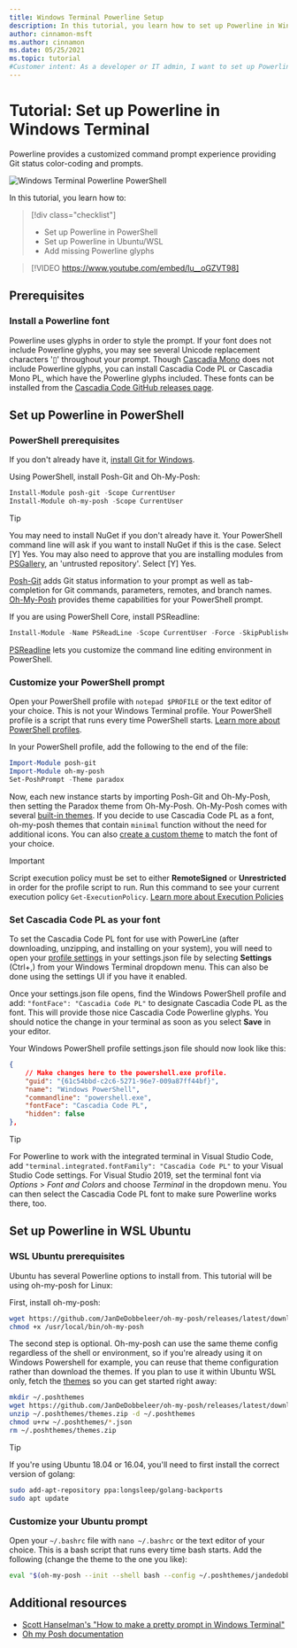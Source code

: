 ```yaml
---
title: Windows Terminal Powerline Setup
description: In this tutorial, you learn how to set up Powerline in Windows Terminal.
author: cinnamon-msft
ms.author: cinnamon
ms.date: 05/25/2021
ms.topic: tutorial
#Customer intent: As a developer or IT admin, I want to set up Powerline in my Windows Terminal so that I can have a customized command line experience.
---
```


# Tutorial: Set up Powerline in Windows Terminal

Powerline provides a customized command prompt experience providing Git status color-coding and prompts.

![Windows Terminal Powerline PowerShell](./../images/powerline-powershell.png)

In this tutorial, you learn how to:

> [!div class="checklist"]
>
> * Set up Powerline in PowerShell
> * Set up Powerline in Ubuntu/WSL
> * Add missing Powerline glyphs

> [!VIDEO https://www.youtube.com/embed/lu__oGZVT98]

## Prerequisites

### Install a Powerline font

Powerline uses glyphs in order to style the prompt. If your font does not include Powerline glyphs, you may see several Unicode replacement characters '&#x25AF;' throughout your prompt. Though [Cascadia Mono](./../cascadia-code.md) does not include Powerline glyphs, you can install Cascadia Code PL or Cascadia Mono PL, which have the Powerline glyphs included. These fonts can be installed from the [Cascadia Code GitHub releases page](https://github.com/microsoft/cascadia-code/releases).

## Set up Powerline in PowerShell

### PowerShell prerequisites

If you don't already have it, [install Git for Windows](https://git-scm.com/downloads).

Using PowerShell, install Posh-Git and Oh-My-Posh:

```powershell
Install-Module posh-git -Scope CurrentUser
Install-Module oh-my-posh -Scope CurrentUser
```

> [!TIP]
> You may need to install NuGet if you don't already have it. Your PowerShell command line will ask if you want to install NuGet if this is the case. Select [Y] Yes. You may also need to approve that you are installing modules from [PSGallery](/powershell/scripting/gallery/getting-started), an 'untrusted repository'. Select [Y] Yes.

[Posh-Git](https://github.com/dahlbyk/posh-git) adds Git status information to your prompt as well as tab-completion for Git commands, parameters, remotes, and branch names. [Oh-My-Posh](https://github.com/JanDeDobbeleer/oh-my-posh) provides theme capabilities for your PowerShell prompt.

If you are using PowerShell Core, install PSReadline:

```powershell
Install-Module -Name PSReadLine -Scope CurrentUser -Force -SkipPublisherCheck
```

[PSReadline](/powershell/module/psreadline) lets you customize the command line editing environment in PowerShell.

### Customize your PowerShell prompt

Open your PowerShell profile with `notepad $PROFILE` or the text editor of your choice. This is not your Windows Terminal profile. Your PowerShell profile is a script that runs every time PowerShell starts. [Learn more about PowerShell profiles](/powershell/module/microsoft.powershell.core/about/about_profiles).

In your PowerShell profile, add the following to the end of the file:

```powershell
Import-Module posh-git
Import-Module oh-my-posh
Set-PoshPrompt -Theme paradox
```

Now, each new instance starts by importing Posh-Git and Oh-My-Posh, then setting the Paradox theme from Oh-My-Posh. Oh-My-Posh comes with several [built-in themes](https://ohmyposh.dev/docs/themes). If you decide to use Cascadia Code PL as a font, oh-my-posh themes that contain `minimal`
function without the need for additional icons. You can also [create a custom theme](https://ohmyposh.dev/docs/installation#change-the-theme) to match the font of your choice.

> [!IMPORTANT]
> Script execution policy must be set to either **RemoteSigned** or **Unrestricted** in order for the profile script to run. Run this command to see your current execution policy `Get-ExecutionPolicy`. [Learn more about Execution Policies](/powershell/module/microsoft.powershell.core/about/about_execution_policies)

### Set Cascadia Code PL as your font

To set the Cascadia Code PL font for use with PowerLine (after downloading, unzipping, and installing on your system), you will need to open your [profile settings](../customize-settings/profile-appearance.md) in your settings.json file by selecting **Settings** (Ctrl+,) from your Windows Terminal dropdown menu. This can also be done using the settings UI if you have it enabled.

Once your settings.json file opens, find the Windows PowerShell profile and add: `"fontFace": "Cascadia Code PL"` to designate Cascadia Code PL as the font. This will provide those nice Cascadia Code Powerline glyphs. You should notice the change in your terminal as soon as you select **Save** in your editor.

Your Windows PowerShell profile settings.json file should now look like this:

```json
{
    // Make changes here to the powershell.exe profile.
    "guid": "{61c54bbd-c2c6-5271-96e7-009a87ff44bf}",
    "name": "Windows PowerShell",
    "commandline": "powershell.exe",
    "fontFace": "Cascadia Code PL",
    "hidden": false
},
```

> [!TIP]
> For Powerline to work with the integrated terminal in Visual Studio Code, add `"terminal.integrated.fontFamily": "Cascadia Code PL"` to your Visual Studio Code settings. For Visual Studio 2019, set the terminal font via *Options* > *Font and Colors* and choose *Terminal* in the dropdown menu. You can then select the Cascadia Code PL font to make sure Powerline works there, too.

## Set up Powerline in WSL Ubuntu

### WSL Ubuntu prerequisites

Ubuntu has several Powerline options to install from. This tutorial will be using oh-my-posh for Linux:

First, install oh-my-posh:

```bash
wget https://github.com/JanDeDobbeleer/oh-my-posh/releases/latest/download/posh-linux-amd64 -O /usr/local/bin/oh-my-posh
chmod +x /usr/local/bin/oh-my-posh
```

The second step is optional. Oh-my-posh can use the same theme config regardless of the shell or environment, so if you're already using
it on Windows Powershell for example, you can reuse that theme configuration rather than download the themes.
If you plan to use it within Ubuntu WSL only, fetch the [themes](https://ohmyposh.dev/docs/themes) so you can get started right away:

```bash
mkdir ~/.poshthemes
wget https://github.com/JanDeDobbeleer/oh-my-posh/releases/latest/download/themes.zip -O ~/.poshthemes/themes.zip
unzip ~/.poshthemes/themes.zip -d ~/.poshthemes
chmod u+rw ~/.poshthemes/*.json
rm ~/.poshthemes/themes.zip
```

> [!TIP]
> If you're using Ubuntu 18.04 or 16.04, you'll need to first install the correct version of golang:
> ```bash
> sudo add-apt-repository ppa:longsleep/golang-backports
> sudo apt update
> ```

### Customize your Ubuntu prompt

Open your `~/.bashrc` file with `nano ~/.bashrc` or the text editor of your choice. This is a bash script that runs every time bash starts. Add the following (change the theme to the one you like):

```bash
eval "$(oh-my-posh --init --shell bash --config ~/.poshthemes/jandedobbeleer.omp.json)"
```

## Additional resources

* [Scott Hanselman's "How to make a pretty prompt in Windows Terminal"](https://www.hanselman.com/blog/HowToMakeAPrettyPromptInWindowsTerminalWithPowerlineNerdFontsCascadiaCodeWSLAndOhmyposh.aspx)
* [Oh my Posh documentation](https://ohmyposh.dev)
